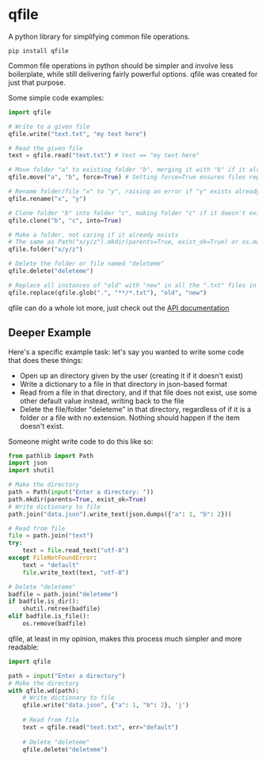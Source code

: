 # qfile
A python library for simplifying common file operations.

`pip install qfile`

Common file operations in python should be simpler and involve less boilerplate, while still delivering fairly powerful options.
qfile was created for just that purpose.

Some simple code examples:
```python
import qfile

# Write to a given file
qfile.write("text.txt", "my text here")

# Read the given file
text = qfile.read("text.txt") # text == "my text here"

# Move folder "a" to existing folder "b", merging it with "b" if it already exists
qfile.move("a", "b", force=True) # Setting force=True ensures files replace folders with the same name in "b".

# Rename folder/file "x" to "y", raising an error if "y" exists already
qfile.rename("x", "y")

# Clone folder "b" into folder "c", making folder "c" if it doesn't exist
qfile.clone("b", "c", into=True)

# Make a folder, not caring if it already exists
# The same as Path("x/y/z").mkdir(parents=True, exist_ok=True) or os.makedirs(exist_ok=True)
qfile.folder("x/y/z")

# Delete the folder or file named "deleteme"
qfile.delete("deleteme")

# Replace all instances of "old" with "new" in all the ".txt" files in the current working directory
qfile.replace(qfile.glob(".", "**/*.txt"), "old", "new")
```

qfile can do a whole lot more, just check out the [API documentation]()

## Deeper Example

Here's a specific example task: let's say you wanted to write some code that does these things:
- Open up an directory given by the user (creating it if it doesn't exist)
- Write a dictionary to a file in that directory in json-based format
- Read from a file in that directory, and if that file does not exist, use some other default value instead, writing back to the file
- Delete the file/folder "deleteme" in that directory, regardless of if it is a folder or a file with no extension. Nothing should happen if the item doesn't exist.

Someone might write code to do this like so:
```python
from pathlib import Path
import json
import shutil

# Make the directory
path = Path(input("Enter a directory: "))
path.mkdir(parents=True, exist_ok=True)
# Write dictionary to file
path.join("data.json").write_text(json.dumps({"a": 1, "b": 2}))

# Read from file
file = path.join("text")
try:
    text = file.read_text("utf-8")
except FileNotFoundError:
    text = "default"
    file.write_text(text, "utf-8")

# Delete "deleteme"
badfile = path.join("deleteme")
if badfile.is_dir():
    shutil.rmtree(badfile)
elif badfile.is_file():
    os.remove(badfile)
```

qfile, at least in my opinion, makes this process much simpler and more readable:
```python
import qfile

path = input("Enter a directory")
# Make the directory
with qfile.wd(path):
    # Write dictionary to file
    qfile.write("data.json", {"a": 1, "b": 2}, 'j')
    
    # Read from file
    text = qfile.read("text.txt", err="default")
    
    # Delete "deleteme"
    qfile.delete("deleteme")
```
